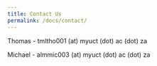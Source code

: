 ```yaml
---
title: Contact Us
permalink: /docs/contact/
---
```


Thomas - tmltho001 (at) myuct (dot) ac (dot) za

Michael - almmic003 (at) myuct (dot) ac (dot) za
